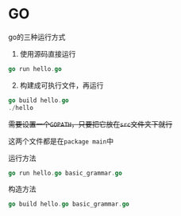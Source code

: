# GO

go的三种运行方式
1. 使用源码直接运行
```go
go run hello.go
```
2. 构建成可执行文件，再运行
```go
go build hello.go
./hello
```

~~需要设置一个`GOPATH`，只要把它放在`src`文件夹下就行~~

这两个文件都是在`package main`中

运行方法
```go
go run hello.go basic_grammar.go
```

构造方法
```go
go build hello.go basic_grammar.go
```